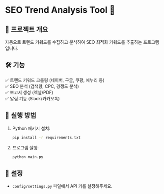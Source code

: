 # SEO Trend Analysis Tool 🚀

## 📌 프로젝트 개요
자동으로 트렌드 키워드를 수집하고 분석하여 SEO 최적화 키워드를 추출하는 프로그램입니다.

## 🛠 기능
✅ 트렌드 키워드 크롤링 (네이버, 구글, 쿠팡, 에누리 등)  
✅ SEO 분석 (검색량, CPC, 경쟁도 분석)  
✅ 보고서 생성 (엑셀/PDF)  
✅ 알림 기능 (Slack/카카오톡)

## 🔧 실행 방법
1. Python 패키지 설치:
   ```sh
   pip install -r requirements.txt
   ```
2. 프로그램 실행:
   ```sh
   python main.py
   ```

## 📌 설정
- `config/settings.py` 파일에서 API 키를 설정해주세요.